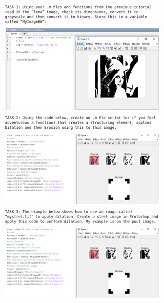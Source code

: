 	TASK 1: Using your .m ﬁles and functions from the previous tutorial read in the “lena” image, check its dimensions, convert it to greyscale and then convert it to binary. Store this in a variable called “MyImageBW”.

![task](src/weak5/1.png)


	TASK 2: Using the code below, create an .m ﬁle script (or if you feel adventurous a function) that creates a structuring element, applies Dilation and then Erosion using this to this image.

![task](src/weak5/2.png)

	TASK 3: The example below shows how to use an image called “mystrel.tif” to apply dilation. Create a strel image in Protoshop and apply this code to perform dilation. My example is on the pout image.

![task](src/weak5/2.png)